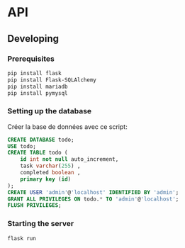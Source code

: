 # API

## Developing

### Prerequisites
```bash
pip install flask
pip install Flask-SQLAlchemy
pip install mariadb
pip install pymysql
```

### Setting up the database
Créer la base de données avec ce script:
```sql
CREATE DATABASE todo;
USE todo;
CREATE TABLE todo (
    id int not null auto_increment,
    task varchar(255) ,
    completed boolean ,
    primary key (id)
);
CREATE USER 'admin'@'localhost' IDENTIFIED BY 'admin';
GRANT ALL PRIVILEGES ON todo.* TO 'admin'@'localhost';
FLUSH PRIVILEGES;
```

### Starting the server
```bash
flask run
```
